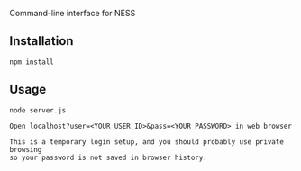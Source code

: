 Command-line interface for NESS 

Installation
------------

    npm install


Usage
-------------------

    node server.js
    
    Open localhost?user=<YOUR_USER_ID>&pass=<YOUR_PASSWORD> in web browser
    
    This is a temporary login setup, and you should probably use private browsing
    so your password is not saved in browser history.



